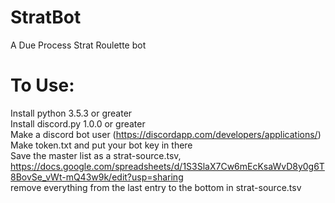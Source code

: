 # StratBot
A Due Process Strat Roulette bot  

# To Use:
Install python 3.5.3 or greater  
Install discord.py 1.0.0 or greater  
Make a discord bot user (https://discordapp.com/developers/applications/)  
Make token.txt and put your bot key in there  
Save the master list as a strat-source.tsv, https://docs.google.com/spreadsheets/d/1S3SlaX7Cw6mEcKsaWvD8y0g6T8BovSe_vWt-mQ43w9k/edit?usp=sharing  
remove everything from the last entry to the bottom in strat-source.tsv    
